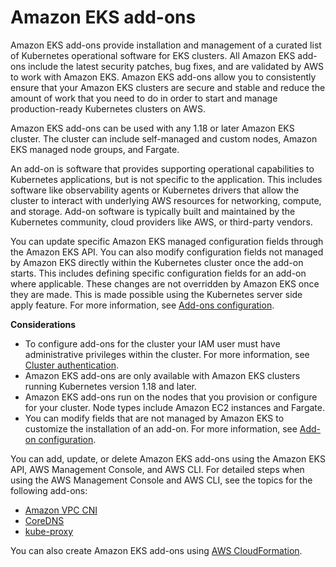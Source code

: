 # Amazon EKS add\-ons<a name="eks-add-ons"></a>

Amazon EKS add\-ons provide installation and management of a curated list of Kubernetes operational software for EKS clusters\. All Amazon EKS add\-ons include the latest security patches, bug fixes, and are validated by AWS to work with Amazon EKS\. Amazon EKS add\-ons allow you to consistently ensure that your Amazon EKS clusters are secure and stable and reduce the amount of work that you need to do in order to start and manage production\-ready Kubernetes clusters on AWS\.

Amazon EKS add\-ons can be used with any 1\.18 or later Amazon EKS cluster\. The cluster can include self\-managed and custom nodes, Amazon EKS managed node groups, and Fargate\.

An add\-on is software that provides supporting operational capabilities to Kubernetes applications, but is not specific to the application\. This includes software like observability agents or Kubernetes drivers that allow the cluster to interact with underlying AWS resources for networking, compute, and storage\. Add\-on software is typically built and maintained by the Kubernetes community, cloud providers like AWS, or third\-party vendors\.

You can update specific Amazon EKS managed configuration fields through the Amazon EKS API\. You can also modify configuration fields not managed by Amazon EKS directly within the Kubernetes cluster once the add\-on starts\. This includes defining specific configuration fields for an add\-on where applicable\. These changes are not overridden by Amazon EKS once they are made\. This is made possible using the Kubernetes server side apply feature\. For more information, see [Add-ons configuration](add-ons-configuration.md)\.

**Considerations**  
+ To configure add\-ons for the cluster your IAM user must have administrative privileges within the cluster\. For more information, see [Cluster authentication](managing-auth.md)\.
+ Amazon EKS add\-ons are only available with Amazon EKS clusters running Kubernetes version 1\.18 and later\.
+ Amazon EKS add\-ons run on the nodes that you provision or configure for your cluster\. Node types include Amazon EC2 instances and Fargate\.
+ You can modify fields that are not managed by Amazon EKS to customize the installation of an add-on. For more information, see [Add-on configuration](add-ons-configuration.md)\.

You can add, update, or delete Amazon EKS add\-ons using the Amazon EKS API, AWS Management Console, and AWS CLI\. For detailed steps when using the AWS Management Console and AWS CLI, see the topics for the following add\-ons:
+ [Amazon VPC CNI](managing-vpc-cni.md)
+ [CoreDNS](managing-coredns.md)
+ [kube\-proxy](managing-kube-proxy.md)

You can also create Amazon EKS add\-ons using [AWS CloudFormation](https://docs.aws.amazon.com/AWSCloudFormation/latest/UserGuide/aws-resource-eks-addon.html)\.
